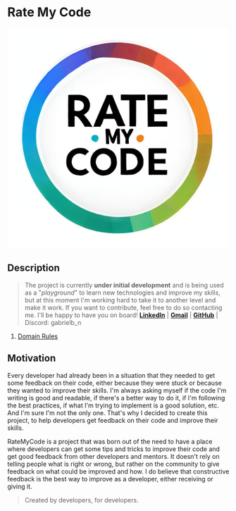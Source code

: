 <!-- markdown -->

# Rate My Code

![ratemycode.pgn](./docs/ratemycode.png)

## Description

> The project is currently **under initial development** and is being used as a "*playground*" to learn new technologies and improve my skills, but at this moment I'm working hard to take it to another level and make it work. If you want to contribute, feel free to do so contacting me. I'll be happy to have you on board! [**LinkedIn**](https://www.linkedin.com/in/gabriel-a-batista/) | [**Gmail**](mailto:gabriel.ab.nascimento@gmail.com) | [**GitHub**](https://github.com/gabriel-abn) | Discord: gabrielb_n

1. [Domain Rules](./docs/domain.md)

## Motivation

Every developer had already been in a situation that they needed to get some feedback on their code, either because they were stuck or because they wanted to improve their skills. I'm always asking myself if the code I'm writing is good and readable, if there's a better way to do it, if I'm following the best practices, if what I'm trying to implement is a good solution, etc. And I'm sure I'm not the only one. That's why I decided to create this project, to help developers get feedback on their code and improve their skills.

RateMyCode is a project that was born out of the need to have a place where developers can get some tips and tricks to improve their code and get good feedback from other developers and mentors. It doesn't rely on telling people what is right or wrong, but rather on the community to give feedback on what could be improved and how. I do believe that constructive feedback is the best way to improve as a developer, either receiving or giving it.

> Created by developers, for developers.

